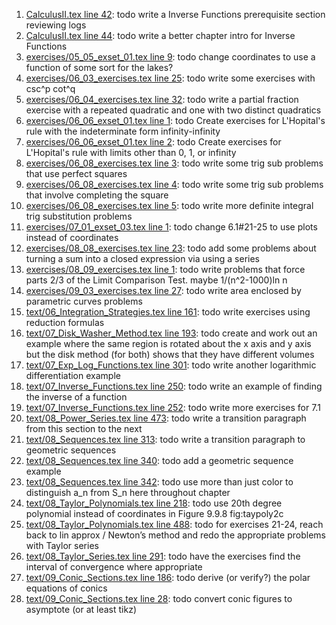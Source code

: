 1. [CalculusII.tex line 42](../CalculusII.tex#L42): todo write a Inverse Functions prerequisite section reviewing logs
1. [CalculusII.tex line 44](../CalculusII.tex#L44): todo write a better chapter intro for Inverse Functions
1. [exercises/05_05_exset_01.tex line 9](../exercises/05_05_exset_01.tex#L9): todo change coordinates to use a function of some sort for the lakes?
1. [exercises/06_03_exercises.tex line 25](../exercises/06_03_exercises.tex#L25): todo write some exercises with csc^p cot^q
1. [exercises/06_04_exercises.tex line 32](../exercises/06_04_exercises.tex#L32): todo write a partial fraction exercise with a repeated quadratic and one with two distinct quadratics
1. [exercises/06_06_exset_01.tex line 1](../exercises/06_06_exset_01.tex#L1): todo Create exercises for L'Hopital's rule with the indeterminate form infinity-infinity
1. [exercises/06_06_exset_01.tex line 2](../exercises/06_06_exset_01.tex#L2): todo Create exercises for L'Hopital's rule with limits other than 0, 1, or infinity
1. [exercises/06_08_exercises.tex line 3](../exercises/06_08_exercises.tex#L3): todo write some trig sub problems that use perfect squares
1. [exercises/06_08_exercises.tex line 4](../exercises/06_08_exercises.tex#L4): todo write some trig sub problems that involve completing the square
1. [exercises/06_08_exercises.tex line 5](../exercises/06_08_exercises.tex#L5): todo write more definite integral trig substitution problems
1. [exercises/07_01_exset_03.tex line 1](../exercises/07_01_exset_03.tex#L1): todo change 6.1#21-25 to use plots instead of coordinates
1. [exercises/08_08_exercises.tex line 23](../exercises/08_08_exercises.tex#L23): todo add some problems about turning a sum into a closed expression via using a series
1. [exercises/08_09_exercises.tex line 1](../exercises/08_09_exercises.tex#L1): todo write problems that force parts 2/3 of the Limit Comparison Test.  maybe 1/(n^2-1000)ln n
1. [exercises/09_03_exercises.tex line 27](../exercises/09_03_exercises.tex#L27): todo write area enclosed by parametric curves problems
1. [text/06_Integration_Strategies.tex line 161](../text/06_Integration_Strategies.tex#L161): todo write exercises using reduction formulas
1. [text/07_Disk_Washer_Method.tex line 193](../text/07_Disk_Washer_Method.tex#L193): todo create and work out an example where the same region is rotated about the x axis and y axis but the disk method (for both) shows that they have different volumes
1. [text/07_Exp_Log_Functions.tex line 301](../text/07_Exp_Log_Functions.tex#L301): todo write another logarithmic differentiation example
1. [text/07_Inverse_Functions.tex line 250](../text/07_Inverse_Functions.tex#L250): todo write an example of finding the inverse of a function
1. [text/07_Inverse_Functions.tex line 252](../text/07_Inverse_Functions.tex#L252): todo write more exercises for 7.1
1. [text/08_Power_Series.tex line 473](../text/08_Power_Series.tex#L473): todo write a transition paragraph from this section to the next
1. [text/08_Sequences.tex line 313](../text/08_Sequences.tex#L313): todo write a transition paragraph to geometric sequences
1. [text/08_Sequences.tex line 340](../text/08_Sequences.tex#L340): todo add a geometric sequence example
1. [text/08_Sequences.tex line 342](../text/08_Sequences.tex#L342): todo use more than just color to distinguish a_n from S_n here throughout chapter
1. [text/08_Taylor_Polynomials.tex line 218](../text/08_Taylor_Polynomials.tex#L218): todo use 20th degree polynomial instead of coordinates in Figure 9.9.8 fig:taypoly2c
1. [text/08_Taylor_Polynomials.tex line 488](../text/08_Taylor_Polynomials.tex#L488): todo for exercises 21-24, reach back to lin approx / Newton’s method and redo the appropriate problems with Taylor series
1. [text/08_Taylor_Series.tex line 291](../text/08_Taylor_Series.tex#L291): todo have the exercises find the interval of convergence where appropriate
1. [text/09_Conic_Sections.tex line 186](../text/09_Conic_Sections.tex#L186): todo derive (or verify?) the polar equations of conics
1. [text/09_Conic_Sections.tex line 28](../text/09_Conic_Sections.tex#L28): todo convert conic figures to asymptote (or at least tikz)
